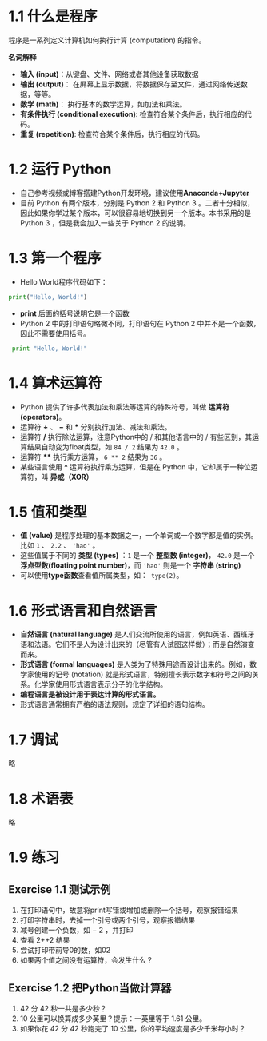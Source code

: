 
# 1.1 什么是程序

程序是一系列定义计算机如何执行计算 (computation) 的指令。

**名词解释**

- **输入 (input)**：从键盘、文件、网络或者其他设备获取数据
- **输出 (output)**： 在屏幕上显示数据，将数据保存至文件，通过网络传送数据，等等。
- **数学 (math)**： 执行基本的数学运算，如加法和乘法。
- **有条件执行 (conditional execution)**: 检查符合某个条件后，执行相应的代码。
- **重复 (repetition)**: 检查符合某个条件后，执行相应的代码。

# 1.2 运行 Python

- 自己参考视频或博客搭建Python开发环境，建议使用**Anaconda+Jupyter**
- 目前 Python 有两个版本，分别是 Python 2 和 Python 3 。二者十分相似，因此如果你学过某个版本，可以很容易地切换到另一个版本。本书采用的是 Python 3 ，但是我会加入一些关于 Python 2 的说明。

# 1.3 第一个程序

- Hello World程序代码如下：
```py
print("Hello, World!")
```
-  **print** 后面的括号说明它是一个函数
- Python 2 中的打印语句略微不同，打印语句在 Python 2 中并不是一个函数，因此不需要使用括号。
```py
 print "Hello, World!"
```

# 1.4 算术运算符

- Python 提供了许多代表加法和乘法等运算的特殊符号，叫做 **运算符(operators)**。
- 运算符 **+** 、 **−** 和 **\*** 分别执行加法、减法和乘法。
- 运算符 **/** 执行除法运算，注意Python中的 / 和其他语言中的 / 有些区别，其运算结果自动变为float类型，如 `84 / 2` 结果为 `42.0` 。
- 运算符 **\*\*** 执行乘方运算， `6 ** 2` 结果为 `36` 。
- 某些语言使用 **^** 运算符执行乘方运算，但是在 Python 中，它却属于一种位运算符，叫 **异或（XOR）**

# 1.5 值和类型

- **值 (value)** 是程序处理的基本数据之一，一个单词或一个数字都是值的实例。比如 `1` 、 `2.2` 、 `'hao'` 。
- 这些值属于不同的 **类型 (types)** ：`1` 是一个 **整型数 (integer)**， `42.0` 是一个 **浮点型数(floating point number)**，而 `'hao'` 则是一个 **字符串 (string)**
- 可以使用**type函数**查看值所属类型，如：` type(2)`。

# 1.6 形式语言和自然语言

- **自然语言 (natural language)** 是人们交流所使用的语言，例如英语、西班牙语和法语。它们不是人为设计出来的（尽管有人试图这样做）；而是自然演变而来。
- **形式语言 (formal languages)** 是人类为了特殊用途而设计出来的。例如，数学家使用的记号 (notation) 就是形式语言，特别擅长表示数字和符号之间的关系。化学家使用形式语言表示分子的化学结构。
- **编程语言是被设计用于表达计算的形式语言。**
- 形式语言通常拥有严格的语法规则，规定了详细的语句结构。

# 1.7 调试

略

# 1.8 术语表

略

# 1.9 练习

## Exercise 1.1 测试示例
1. 在打印语句中，故意将print写错或增加或删除一个括号，观察报错结果
2. 打印字符串时，去掉一个引号或两个引号，观察报错结果
3. 减号创建一个负数，如 − 2 ，并打印
4. 查看 2++2 结果
5. 尝试打印带前导0的数，如02
6. 如果两个值之间没有运算符，会发生什么？

## Exercise 1.2 把Python当做计算器

1. 42 分 42 秒一共是多少秒？
2. 10 公里可以换算成多少英里？提示：一英里等于 1.61 公里。
3. 如果你花 42 分 42 秒跑完了 10 公里，你的平均速度是多少千米每小时？
